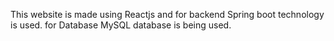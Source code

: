 This website is made using Reactjs and for backend Spring boot technology is used.
for Database MySQL database is being used.
